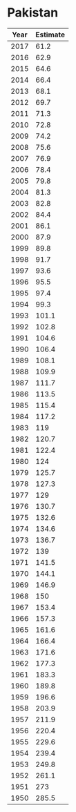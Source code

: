 # Pakistan

| Year | Estimate |
| ---- | -------- |
| 2017 | 61.2 |
| 2016 | 62.9 |
| 2015 | 64.6 |
| 2014 | 66.4 |
| 2013 | 68.1 |
| 2012 | 69.7 |
| 2011 | 71.3 |
| 2010 | 72.8 |
| 2009 | 74.2 |
| 2008 | 75.6 |
| 2007 | 76.9 |
| 2006 | 78.4 |
| 2005 | 79.8 |
| 2004 | 81.3 |
| 2003 | 82.8 |
| 2002 | 84.4 |
| 2001 | 86.1 |
| 2000 | 87.9 |
| 1999 | 89.8 |
| 1998 | 91.7 |
| 1997 | 93.6 |
| 1996 | 95.5 |
| 1995 | 97.4 |
| 1994 | 99.3 |
| 1993 | 101.1 |
| 1992 | 102.8 |
| 1991 | 104.6 |
| 1990 | 106.4 |
| 1989 | 108.1 |
| 1988 | 109.9 |
| 1987 | 111.7 |
| 1986 | 113.5 |
| 1985 | 115.4 |
| 1984 | 117.2 |
| 1983 | 119 |
| 1982 | 120.7 |
| 1981 | 122.4 |
| 1980 | 124 |
| 1979 | 125.7 |
| 1978 | 127.3 |
| 1977 | 129 |
| 1976 | 130.7 |
| 1975 | 132.6 |
| 1974 | 134.6 |
| 1973 | 136.7 |
| 1972 | 139 |
| 1971 | 141.5 |
| 1970 | 144.1 |
| 1969 | 146.9 |
| 1968 | 150 |
| 1967 | 153.4 |
| 1966 | 157.3 |
| 1965 | 161.6 |
| 1964 | 166.4 |
| 1963 | 171.6 |
| 1962 | 177.3 |
| 1961 | 183.3 |
| 1960 | 189.8 |
| 1959 | 196.6 |
| 1958 | 203.9 |
| 1957 | 211.9 |
| 1956 | 220.4 |
| 1955 | 229.6 |
| 1954 | 239.4 |
| 1953 | 249.8 |
| 1952 | 261.1 |
| 1951 | 273 |
| 1950 | 285.5 |